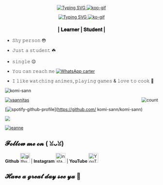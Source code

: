 ## <!-- Typing SVG -->
<p align="center">
    <a href="https://git.io/J0hKr">
        <img
        src="https://readme-typing-svg.herokuapp.com?size=30&width=800&lines=𝚄𝚖𝚖𝚖.....+𝚆𝚎𝚕𝚌𝚘𝚖𝚎+𝚝𝚘+𝚖𝚢+𝚙𝚛𝚘𝚏𝚒𝚕𝚎...😳"
            alt="Typing SVG"
        />
    </a>
<a href="https://imgbb.com/"><img src="https://i.ibb.co/HPcLrwX/koo-gif.gif" alt="koo-gif" border="0"></a>
    <!-- Typing SVG -->
<p align="center">
<a href="https://git.io/J0hKr">
        <img
        src="https://readme-typing-svg.herokuapp.com?font=Courgette&size=30&color=1B961A&lines=𝙷𝚒........;𝙸'𝚖+𝚔𝚘𝚖𝚒+𝚜𝚊𝚗𝚗;𝚊𝚝+𝚢𝚘𝚞𝚛;𝚜𝚎𝚛𝚟𝚒𝚌𝚎+%F0%9F%98%8D%3F"
            alt="Typing SVG"
        /> <a href="https://imgbb.com/"><img src="https://i.ibb.co/nM473BB/ko-gif.gif" alt="ko-gif" border="0"></a>
<h3 align="center">| 𝐋𝐞𝐚𝐫𝐧𝐞𝐫 | 𝐒𝐭𝐮𝐝𝐞𝐧𝐭 |</h3>
    
- 𝚂𝚑𝚢 𝚙𝚎𝚛𝚜𝚘𝚗 😳

- 𝙹𝚞𝚜𝚝 𝚊 𝚜𝚝𝚞𝚍𝚎𝚗𝚝 ☘️

- 𝚜𝚒𝚗𝚐𝚕𝚎 😌

- 𝚈𝚘𝚞 𝚌𝚊𝚗 𝚛𝚎𝚊𝚌𝚑 𝚖𝚎 [![WhatsApp carter](https://img.shields.io/badge/WhatsApp-25D366?style=for-the-badge&logo=whatsapp&logoColor=white)](https://wa.me/27781973632)

- 𝙸 𝚕𝚒𝚔𝚎 𝚠𝚊𝚝𝚌𝚑𝚒𝚗𝚐 𝚊𝚗𝚒𝚖𝚎𝚜, 𝚙𝚕𝚊𝚢𝚒𝚗𝚐 𝚐𝚊𝚖𝚎𝚜 & 𝚕𝚘𝚟𝚎 𝚝𝚘 𝚌𝚘𝚘𝚔 🥺

<p align="left"> <img src="https://komarev.com/ghpvc/?username=komi-sann&label=Profile%20views&color=0e75b6&style=flat" alt="komi-sann" /> </p>
<p align="left"> <a href="https://github-profile-trophy.vercel.app/?username=ryo-ma&no-frame=true

<img src="https://github-profile-trophy.vercel.app/?username=komi-sann" alt="komi-sann" /></a> </p>
  
 
<img align="right" alt="count" src="https://count.getloli.com/get/@:komi-sann?theme=rule34">
  

<a href="https://imgbb.com/"><img src="https://i.ibb.co/VYpQHTC/vaannitas.gif" alt="vaannitas" border="0"></a>
  
[![spotify-github-profile](https://spotify-github-profile.vercel.app/api/view?uid=0bayzsrvnvivnrnxg4te2b1vb&cover_image=true&theme=default)](https://github.com/
komi-sann/komi-sann)

<img src="https://github-readme-stats.vercel.app/api?username=komi-sann&show_icons=true&theme=blue&show_owner=true&count_private=true">
  
  

  
  
<a href="https://imgbb.com/"><img src="https://i.ibb.co/3T9gkCg/jeanne.webp" alt="jeanne" border="0"></a>


## 𝓕𝓸𝓵𝓵𝓸𝔀 𝓶𝓮 𝓸𝓷 ( ꈍᴗꈍ)
**Github** [<img src="https://img.icons8.com/nolan/240/github.png" alt='github' height='32'>](https://github.com/akuma-demon) | **Instagram** [<img src="https://img.icons8.com/nolan/240/instagram-new.png" alt='instagram' height='32'>](https://www.instagram.com/akuma__24/) | **YouTube** [<img src="https://img.icons8.com/nolan/240/youtube.png" alt='YouTube' height='32'>](https://www.youtube.com/channel/UChrGVH0nOxMg6zk6YAr2TXg)


## 𝓗𝓪𝓿𝓮 𝓪 𝓰𝓻𝓮𝓪𝓽 𝓭𝓪𝔂 𝓼𝓮𝓮 𝔂𝓪 💫
